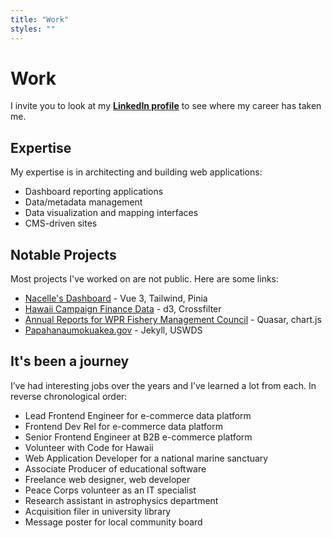 ```yaml
---
title: "Work"
styles: ""
---
```


# Work

I invite you to look at my [**LinkedIn profile**](https://www.linkedin.com/in/jongeyer/) to see where my career has taken me.

## Expertise

My expertise is in architecting and building web applications:

- Dashboard reporting applications
- Data/metadata management
- Data visualization and mapping interfaces
- CMS-driven sites

## Notable Projects

Most projects I've worked on are not public. Here are some links:

- [Nacelle's Dashboard](https://docs.nacelle.com/docs/account-and-team-setup) - Vue 3, Tailwind, Pinia
- [Hawaii Campaign Finance Data](https://jongeyer.github.io/campaignfinance/) - d3, Crossfilter
- [Annual Reports for WPR Fishery Management Council](https://www.wpcouncildata.org/) - Quasar, chart.js
- [Papahanaumokuakea.gov](https://www.papahanaumokuakea.gov/) - Jekyll, USWDS

## It's been a journey

I’ve had interesting jobs over the years and I’ve learned a lot from each. In reverse chronological order:

- Lead Frontend Engineer for e-commerce data platform
- Frontend Dev Rel for e-commerce data platform
- Senior Frontend Engineer at B2B e-commerce platform
- Volunteer with Code for Hawaii
- Web Application Developer for a national marine sanctuary
- Associate Producer of educational software
- Freelance web designer, web developer
- Peace Corps volunteer as an IT specialist
- Research assistant in astrophysics department
- Acquisition filer in university library
- Message poster for local community board
